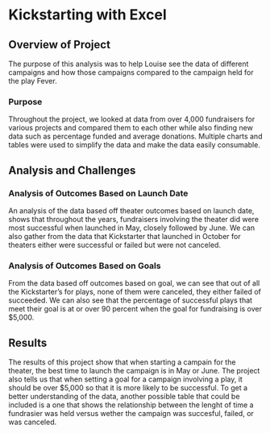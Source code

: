# Kickstarting with Excel

## Overview of Project
The purpose of this analysis was to help Louise see the data of different campaigns and how those campaigns compared to the campaign held for the play Fever. 
### Purpose
Throughout the project, we looked at data from over 4,000 fundraisers for various projects and compared them to each other while also finding new data such as percentage funded and average donations.  Multiple charts and tables were used to simplify the data and make the data easily consumable. 
## Analysis and Challenges

### Analysis of Outcomes Based on Launch Date
An analysis of the data based off theater outcomes based on launch date, shows that throughout the years, fundraisers involving the theater did were most successful when launched in May, closely followed by June.  We can also gather from the data that Kickstarter that launched in October for theaters either were successful or failed but were not canceled.
### Analysis of Outcomes Based on Goals
From the data based off outcomes based on goal, we can see that out of all the Kickstarter’s for plays, none of them were canceled, they either failed of succeeded. We can also see that the percentage of successful plays that meet their goal is at or over 90 percent when the goal for fundraising is over $5,000.

## Results
The results of this project show that when starting a campain for the theater, the best time to launch the campaign is in May or June. The project also tells us that when setting a goal for a campaign involving a play, it should be over $5,000 so that it is more likely to be successful. To get a better understanding of the data, another possible table that could be included is a one that shows the relationship between  the lenght of time a fundrasier was held versus wether the campaign was succesful, failed, or was canceled.
